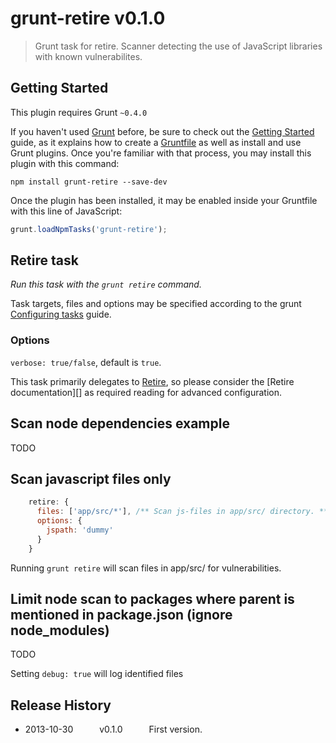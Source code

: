 # grunt-retire v0.1.0

> Grunt task for retire. Scanner detecting the use of JavaScript libraries with known vulnerabilites.



## Getting Started
This plugin requires Grunt `~0.4.0`

If you haven't used [Grunt](http://gruntjs.com/) before, be sure to check out the [Getting Started](http://gruntjs.com/getting-started) guide, as it explains how to create a [Gruntfile](http://gruntjs.com/sample-gruntfile) as well as install and use Grunt plugins. Once you're familiar with that process, you may install this plugin with this command:

```shell
npm install grunt-retire --save-dev
```

Once the plugin has been installed, it may be enabled inside your Gruntfile with this line of JavaScript:

```js
grunt.loadNpmTasks('grunt-retire');
```




## Retire task
_Run this task with the `grunt retire` command._

Task targets, files and options may be specified according to the grunt [Configuring tasks](http://gruntjs.com/configuring-tasks) guide.
### Options
`verbose: true/false`, default is `true`.

This task primarily delegates to [Retire][], so please consider the [Retire documentation][] as required reading for advanced configuration.

[Retire]: https://github.com/bekk/retire.js

## Scan node dependencies example
TODO

## Scan javascript files only
```js
    retire: {
      files: ['app/src/*'], /** Scan js-files in app/src/ directory. **/
      options: {
        jspath: 'dummy'
      }
    }
```

Running ```grunt retire``` will scan files in app/src/ for vulnerabilities.


## Limit node scan to packages where parent is mentioned in package.json (ignore node_modules)
TODO

Setting ```debug: true``` will log identified files

## Release History

 * 2013-10-30   v0.1.0   First version.
